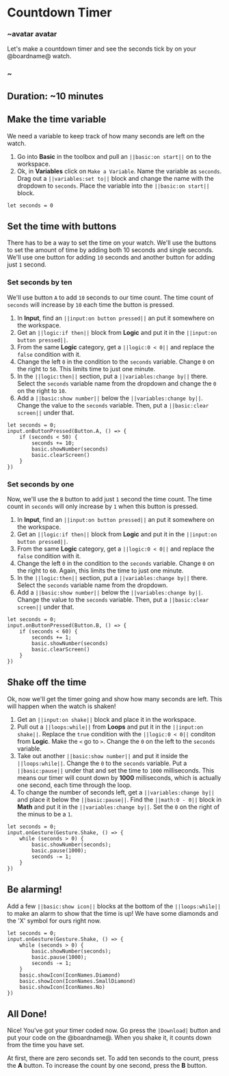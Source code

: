 # Countdown Timer

### ~avatar avatar

Let's make a countdown timer and see the seconds tick by on your @boardname@ watch.

### ~

## Duration: ~10 minutes

## Make the time variable

We need a variable to keep track of how many seconds are left on the watch.

1. Go into **Basic** in the toolbox and pull an ``||basic:on start||`` on to the workspace.
2. Ok, in **Variables** click on `Make a Variable`. Name the variable as `seconds`. Drag out a ``||variables:set to||`` block and change the name with the dropdown to `seconds`. Place the variable into the ``||basic:on start||`` block.

```blocks
let seconds = 0
```

## Set the time with buttons
There has to be a way to set the time on your watch. We'll use the buttons to set the amount of time by adding both 10 seconds and single seconds. We'll use one button for adding `10` seconds and another button for adding just `1` second.

### Set seconds by ten

We'll use button `A` to add `10` seconds to our time count. The time count of `seconds` will increase by `10` each time the button is pressed.

1. In **Input**, find an ``||input:on button pressed||`` an put it somewhere on the workspace.
2. Get an ``||logic:if then||`` block from **Logic** and put it in the ``||input:on button pressed||``.
3. From the same **Logic** category, get a ``||logic:0 < 0||`` and replace the `false` condition with it.
4. Change the left `0` in the condition to the `seconds` variable. Change `0` on the right to `50`. This limits time to just one minute.
5. In the ``||logic:then||`` section, put a ``||variables:change by||`` there. Select the `seconds` variable name from the dropdown and change the `0` on the right to `10`.
6. Add a ``||basic:show number||`` below the ``||variables:change by||``. Change the value to the `seconds` variable. Then, put a ``||basic:clear screen||`` under that.

```blocks
let seconds = 0;
input.onButtonPressed(Button.A, () => {
    if (seconds < 50) {
        seconds += 10;
        basic.showNumber(seconds)
        basic.clearScreen()
    }
})
```

### Set seconds by one

Now, we'll use the `B` button to add just `1` second the time count. The time count in `seconds` will only increase by `1` when this button is pressed.

1. In **Input**, find an ``||input:on button pressed||`` an put it somewhere on the workspace.
2. Get an ``||logic:if then||`` block from **Logic** and put it in the ``||input:on button pressed||``.
3. From the same **Logic** category, get a ``||logic:0 < 0||`` and replace the `false` condition with it.
4. Change the left `0` in the condition to the `seconds` variable. Change `0` on the right to `60`. Again, this limits the time to just one minute.
5. In the ``||logic:then||`` section, put a ``||variables:change by||`` there. Select the `seconds` variable name from the dropdown.
6. Add a ``||basic:show number||`` below the ``||variables:change by||``. Change the value to the `seconds` variable. Then, put a ``||basic:clear screen||`` under that.

```blocks
let seconds = 0;
input.onButtonPressed(Button.B, () => {
    if (seconds < 60) {
        seconds += 1;
        basic.showNumber(seconds)
        basic.clearScreen()
    }
})
```

## Shake off the time

Ok, now we'll get the timer going and show how many seconds are left. This will happen when the watch is shaken!

1. Get an ``||input:on shake||`` block and place it in the workspace.
2. Pull out a ``||loops:while||`` from **Loops**  and put it in the ``||input:on shake||``. Replace the `true` condition with the ``||logic:0 < 0||`` conditon from **Logic**. Make the `<` go to `>`. Change the `0` on the left to the `seconds` variable.
3. Take out another ``||basic:show number||`` and put it inside the ``||loops:while||``. Change the `0` to the `seconds` variable. Put a ``||basic:pause||`` under that and set the time to `1000` milliseconds. This means our timer will count down by **1000** milliseconds, which is actually one second, each time through the loop.
4. To change the number of seconds left, get a ``||variables:change by||`` and place it below the ``||basic:pause||``. Find the ``||math:0 - 0||`` block in **Math** and put it in the ``||variables:change by||``. Set the `0` on the right of the minus to be a `1`.

```blocks
let seconds = 0;
input.onGesture(Gesture.Shake, () => {
    while (seconds > 0) {
        basic.showNumber(seconds);
        basic.pause(1000);
        seconds -= 1;
    }
})
```
## Be alarming!

Add a few ``||basic:show icon||`` blocks at the bottom of the ``||loops:while||`` to make an alarm to show that the time is up! We have some diamonds and the 'X' symbol for ours right now.

```blocks
let seconds = 0;
input.onGesture(Gesture.Shake, () => {
    while (seconds > 0) {
        basic.showNumber(seconds);
        basic.pause(1000);
        seconds -= 1;
    }
    basic.showIcon(IconNames.Diamond)
    basic.showIcon(IconNames.SmallDiamond)
    basic.showIcon(IconNames.No)
})
```

## All Done!

Nice! You've got your timer coded now. Go press the ``|Download|`` button and put your code on the @boardname@. When you shake it, it counts down from the time you have set.

At first, there are zero seconds set. To add ten seconds to the count, press the **A** button. To increase the count by one second, press the **B** button.
